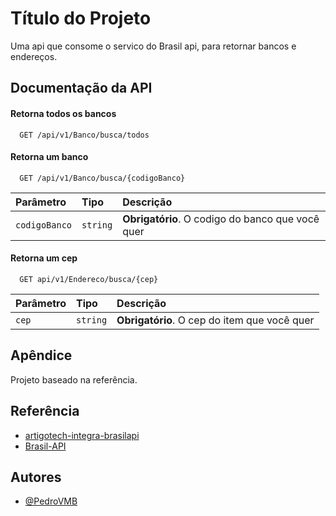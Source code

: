 
# Título do Projeto

Uma api que consome o servico do Brasil api, para retornar bancos e endereços.
 

## Documentação da API

#### Retorna todos os bancos

```http
  GET /api/v1/Banco/busca/todos
```

#### Retorna um banco
```http
  GET /api/v1/Banco/busca/{codigoBanco}
```

| Parâmetro   | Tipo       | Descrição                                   |
| :---------- | :--------- | :------------------------------------------ |
| `codigoBanco`      | `string` | **Obrigatório**. O codigo do banco que você quer |


#### Retorna um cep

```http
  GET api/v1/Endereco/busca/{cep}
```

| Parâmetro   | Tipo       | Descrição                                   |
| :---------- | :--------- | :------------------------------------------ |
| `cep`      | `string` | **Obrigatório**. O cep do item que você quer |


## Apêndice

Projeto baseado na referência. 


## Referência

 - [artigotech-integra-brasilapi](https://github.com/ivisconfessor/artigotech-integra-brasilapi)
 - [Brasil-API](https://brasilapi.com.br/)

## Autores

- [@PedroVMB]([https://www.github.com/octokatherine](https://github.com/PedroVMB))

